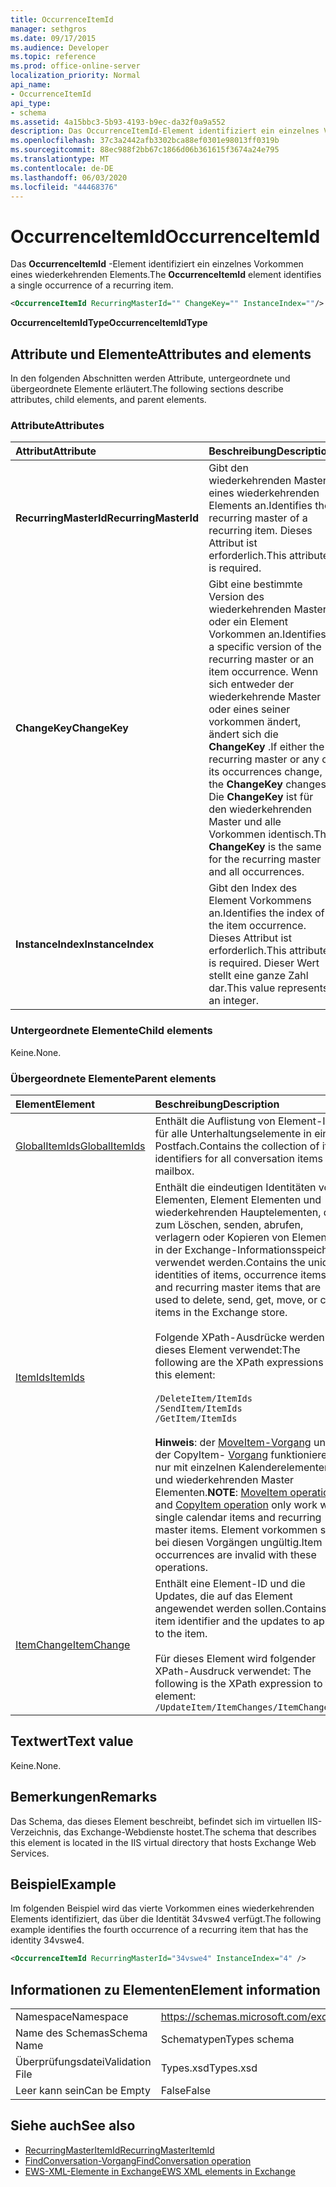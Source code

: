 ```yaml
---
title: OccurrenceItemId
manager: sethgros
ms.date: 09/17/2015
ms.audience: Developer
ms.topic: reference
ms.prod: office-online-server
localization_priority: Normal
api_name:
- OccurrenceItemId
api_type:
- schema
ms.assetid: 4a15bbc3-5b93-4193-b9ec-da32f0a9a552
description: Das OccurrenceItemId-Element identifiziert ein einzelnes Vorkommen eines wiederkehrenden Elements.
ms.openlocfilehash: 37c3a2442afb3302bca88ef0301e98013ff0319b
ms.sourcegitcommit: 88ec988f2bb67c1866d06b361615f3674a24e795
ms.translationtype: MT
ms.contentlocale: de-DE
ms.lasthandoff: 06/03/2020
ms.locfileid: "44468376"
---
```

# <a name="occurrenceitemid"></a><span data-ttu-id="fe6b9-103">OccurrenceItemId</span><span class="sxs-lookup"><span data-stu-id="fe6b9-103">OccurrenceItemId</span></span>

<span data-ttu-id="fe6b9-104">Das **OccurrenceItemId** -Element identifiziert ein einzelnes Vorkommen eines wiederkehrenden Elements.</span><span class="sxs-lookup"><span data-stu-id="fe6b9-104">The **OccurrenceItemId** element identifies a single occurrence of a recurring item.</span></span> 
  
```XML
<OccurrenceItemId RecurringMasterId="" ChangeKey="" InstanceIndex=""/>
```

<span data-ttu-id="fe6b9-105">**OccurrenceItemIdType**</span><span class="sxs-lookup"><span data-stu-id="fe6b9-105">**OccurrenceItemIdType**</span></span>

## <a name="attributes-and-elements"></a><span data-ttu-id="fe6b9-106">Attribute und Elemente</span><span class="sxs-lookup"><span data-stu-id="fe6b9-106">Attributes and elements</span></span>

<span data-ttu-id="fe6b9-107">In den folgenden Abschnitten werden Attribute, untergeordnete und übergeordnete Elemente erläutert.</span><span class="sxs-lookup"><span data-stu-id="fe6b9-107">The following sections describe attributes, child elements, and parent elements.</span></span>
  
### <a name="attributes"></a><span data-ttu-id="fe6b9-108">Attribute</span><span class="sxs-lookup"><span data-stu-id="fe6b9-108">Attributes</span></span>

|<span data-ttu-id="fe6b9-109">**Attribut**</span><span class="sxs-lookup"><span data-stu-id="fe6b9-109">**Attribute**</span></span>|<span data-ttu-id="fe6b9-110">**Beschreibung**</span><span class="sxs-lookup"><span data-stu-id="fe6b9-110">**Description**</span></span>|
|:-----|:-----|
|<span data-ttu-id="fe6b9-111">**RecurringMasterId**</span><span class="sxs-lookup"><span data-stu-id="fe6b9-111">**RecurringMasterId**</span></span> <br/> |<span data-ttu-id="fe6b9-112">Gibt den wiederkehrenden Master eines wiederkehrenden Elements an.</span><span class="sxs-lookup"><span data-stu-id="fe6b9-112">Identifies the recurring master of a recurring item.</span></span> <span data-ttu-id="fe6b9-113">Dieses Attribut ist erforderlich.</span><span class="sxs-lookup"><span data-stu-id="fe6b9-113">This attribute is required.</span></span>  <br/> |
|<span data-ttu-id="fe6b9-114">**ChangeKey**</span><span class="sxs-lookup"><span data-stu-id="fe6b9-114">**ChangeKey**</span></span> <br/> |<span data-ttu-id="fe6b9-115">Gibt eine bestimmte Version des wiederkehrenden Masters oder ein Element Vorkommen an.</span><span class="sxs-lookup"><span data-stu-id="fe6b9-115">Identifies a specific version of the recurring master or an item occurrence.</span></span> <span data-ttu-id="fe6b9-116">Wenn sich entweder der wiederkehrende Master oder eines seiner vorkommen ändert, ändert sich die **ChangeKey** .</span><span class="sxs-lookup"><span data-stu-id="fe6b9-116">If either the recurring master or any of its occurrences change, the **ChangeKey** changes.</span></span> <span data-ttu-id="fe6b9-117">Die **ChangeKey** ist für den wiederkehrenden Master und alle Vorkommen identisch.</span><span class="sxs-lookup"><span data-stu-id="fe6b9-117">The **ChangeKey** is the same for the recurring master and all occurrences.</span></span>  <br/> |
|<span data-ttu-id="fe6b9-118">**InstanceIndex**</span><span class="sxs-lookup"><span data-stu-id="fe6b9-118">**InstanceIndex**</span></span> <br/> |<span data-ttu-id="fe6b9-119">Gibt den Index des Element Vorkommens an.</span><span class="sxs-lookup"><span data-stu-id="fe6b9-119">Identifies the index of the item occurrence.</span></span> <span data-ttu-id="fe6b9-120">Dieses Attribut ist erforderlich.</span><span class="sxs-lookup"><span data-stu-id="fe6b9-120">This attribute is required.</span></span> <span data-ttu-id="fe6b9-121">Dieser Wert stellt eine ganze Zahl dar.</span><span class="sxs-lookup"><span data-stu-id="fe6b9-121">This value represents an integer.</span></span>  <br/> |
   
### <a name="child-elements"></a><span data-ttu-id="fe6b9-122">Untergeordnete Elemente</span><span class="sxs-lookup"><span data-stu-id="fe6b9-122">Child elements</span></span>

<span data-ttu-id="fe6b9-123">Keine.</span><span class="sxs-lookup"><span data-stu-id="fe6b9-123">None.</span></span>
  
### <a name="parent-elements"></a><span data-ttu-id="fe6b9-124">Übergeordnete Elemente</span><span class="sxs-lookup"><span data-stu-id="fe6b9-124">Parent elements</span></span>

|<span data-ttu-id="fe6b9-125">**Element**</span><span class="sxs-lookup"><span data-stu-id="fe6b9-125">**Element**</span></span>|<span data-ttu-id="fe6b9-126">**Beschreibung**</span><span class="sxs-lookup"><span data-stu-id="fe6b9-126">**Description**</span></span>|
|:-----|:-----|
|[<span data-ttu-id="fe6b9-127">GlobalItemIds</span><span class="sxs-lookup"><span data-stu-id="fe6b9-127">GlobalItemIds</span></span>](globalitemids.md) <br/> |<span data-ttu-id="fe6b9-128">Enthält die Auflistung von Element-IDs für alle Unterhaltungselemente in einem Postfach.</span><span class="sxs-lookup"><span data-stu-id="fe6b9-128">Contains the collection of item identifiers for all conversation items in a mailbox.</span></span>  <br/> |
|[<span data-ttu-id="fe6b9-129">ItemIds</span><span class="sxs-lookup"><span data-stu-id="fe6b9-129">ItemIds</span></span>](itemids.md) <br/> | <span data-ttu-id="fe6b9-130">Enthält die eindeutigen Identitäten von Elementen, Element Elementen und wiederkehrenden Hauptelementen, die zum Löschen, senden, abrufen, verlagern oder Kopieren von Elementen in der Exchange-Informationsspeicher verwendet werden.</span><span class="sxs-lookup"><span data-stu-id="fe6b9-130">Contains the unique identities of items, occurrence items, and recurring master items that are used to delete, send, get, move, or copy items in the Exchange store.</span></span> <br/><br/><span data-ttu-id="fe6b9-131">Folgende XPath-Ausdrücke werden für dieses Element verwendet:</span><span class="sxs-lookup"><span data-stu-id="fe6b9-131">The following are the XPath expressions to this element:</span></span> <br/><br/>  `/DeleteItem/ItemIds` <br/>  `/SendItem/ItemIds` <br/>  `/GetItem/ItemIds` <br/><br/><span data-ttu-id="fe6b9-132">**Hinweis**: der [MoveItem-Vorgang](moveitem-operation.md) und der CopyItem- [Vorgang](copyitem-operation.md) funktionieren nur mit einzelnen Kalenderelementen und wiederkehrenden Master Elementen.</span><span class="sxs-lookup"><span data-stu-id="fe6b9-132">**NOTE**: [MoveItem operation](moveitem-operation.md) and [CopyItem operation](copyitem-operation.md) only work with single calendar items and recurring master items.</span></span> <span data-ttu-id="fe6b9-133">Element vorkommen sind bei diesen Vorgängen ungültig.</span><span class="sxs-lookup"><span data-stu-id="fe6b9-133">Item occurrences are invalid with these operations.</span></span>           |
|[<span data-ttu-id="fe6b9-134">ItemChange</span><span class="sxs-lookup"><span data-stu-id="fe6b9-134">ItemChange</span></span>](itemchange.md) <br/> |<span data-ttu-id="fe6b9-135">Enthält eine Element-ID und die Updates, die auf das Element angewendet werden sollen.</span><span class="sxs-lookup"><span data-stu-id="fe6b9-135">Contains an item identifier and the updates to apply to the item.</span></span><br/><br/> <span data-ttu-id="fe6b9-136">Für dieses Element wird folgender XPath-Ausdruck verwendet: </span><span class="sxs-lookup"><span data-stu-id="fe6b9-136">The following is the XPath expression to this element:</span></span>  <br/>  `/UpdateItem/ItemChanges/ItemChange[i]` <br/> |
   
## <a name="text-value"></a><span data-ttu-id="fe6b9-137">Textwert</span><span class="sxs-lookup"><span data-stu-id="fe6b9-137">Text value</span></span>

<span data-ttu-id="fe6b9-138">Keine.</span><span class="sxs-lookup"><span data-stu-id="fe6b9-138">None.</span></span>
  
## <a name="remarks"></a><span data-ttu-id="fe6b9-139">Bemerkungen</span><span class="sxs-lookup"><span data-stu-id="fe6b9-139">Remarks</span></span>

<span data-ttu-id="fe6b9-140">Das Schema, das dieses Element beschreibt, befindet sich im virtuellen IIS-Verzeichnis, das Exchange-Webdienste hostet.</span><span class="sxs-lookup"><span data-stu-id="fe6b9-140">The schema that describes this element is located in the IIS virtual directory that hosts Exchange Web Services.</span></span>
  
## <a name="example"></a><span data-ttu-id="fe6b9-141">Beispiel</span><span class="sxs-lookup"><span data-stu-id="fe6b9-141">Example</span></span>

<span data-ttu-id="fe6b9-142">Im folgenden Beispiel wird das vierte Vorkommen eines wiederkehrenden Elements identifiziert, das über die Identität 34vswe4 verfügt.</span><span class="sxs-lookup"><span data-stu-id="fe6b9-142">The following example identifies the fourth occurrence of a recurring item that has the identity 34vswe4.</span></span>
  
```XML
<OccurrenceItemId RecurringMasterId="34vswe4" InstanceIndex="4" />
```

## <a name="element-information"></a><span data-ttu-id="fe6b9-143">Informationen zu Elementen</span><span class="sxs-lookup"><span data-stu-id="fe6b9-143">Element information</span></span>

|||
|:-----|:-----|
|<span data-ttu-id="fe6b9-144">Namespace</span><span class="sxs-lookup"><span data-stu-id="fe6b9-144">Namespace</span></span>  <br/> |https://schemas.microsoft.com/exchange/services/2006/types  <br/> |
|<span data-ttu-id="fe6b9-145">Name des Schemas</span><span class="sxs-lookup"><span data-stu-id="fe6b9-145">Schema Name</span></span>  <br/> |<span data-ttu-id="fe6b9-146">Schematypen</span><span class="sxs-lookup"><span data-stu-id="fe6b9-146">Types schema</span></span>  <br/> |
|<span data-ttu-id="fe6b9-147">Überprüfungsdatei</span><span class="sxs-lookup"><span data-stu-id="fe6b9-147">Validation File</span></span>  <br/> |<span data-ttu-id="fe6b9-148">Types.xsd</span><span class="sxs-lookup"><span data-stu-id="fe6b9-148">Types.xsd</span></span>  <br/> |
|<span data-ttu-id="fe6b9-149">Leer kann sein</span><span class="sxs-lookup"><span data-stu-id="fe6b9-149">Can be Empty</span></span>  <br/> |<span data-ttu-id="fe6b9-150">False</span><span class="sxs-lookup"><span data-stu-id="fe6b9-150">False</span></span>  <br/> |
   
## <a name="see-also"></a><span data-ttu-id="fe6b9-151">Siehe auch</span><span class="sxs-lookup"><span data-stu-id="fe6b9-151">See also</span></span>

- [<span data-ttu-id="fe6b9-152">RecurringMasterItemId</span><span class="sxs-lookup"><span data-stu-id="fe6b9-152">RecurringMasterItemId</span></span>](recurringmasteritemid.md)
- [<span data-ttu-id="fe6b9-153">FindConversation-Vorgang</span><span class="sxs-lookup"><span data-stu-id="fe6b9-153">FindConversation operation</span></span>](findconversation-operation.md)
- [<span data-ttu-id="fe6b9-154">EWS-XML-Elemente in Exchange</span><span class="sxs-lookup"><span data-stu-id="fe6b9-154">EWS XML elements in Exchange</span></span>](ews-xml-elements-in-exchange.md)

